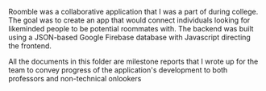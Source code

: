 Roomble was a collaborative application that I was a part of during college. The goal was to create an app that would connect individuals looking for likeminded people to be potential roommates with. The backend was built using a JSON-based Google Firebase database with Javascript directing the frontend.

All the documents in this folder are milestone reports that I wrote up for the team to convey progress of the application's development to both professors and non-technical onlookers
